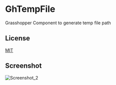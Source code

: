 # GhTempFile
Grasshopper Component to generate temp file path

## License
[MIT](https://choosealicense.com/licenses/mit/)

## Screenshot
![Screenshot_2](https://user-images.githubusercontent.com/317202/64486355-00778800-d224-11e9-8b6e-33e5b2655e35.png)
